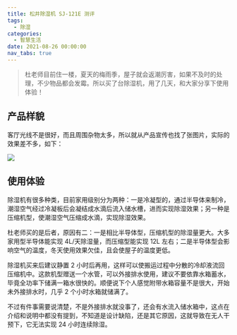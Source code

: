 ```yaml
---
title: 松井除湿机 SJ-121E 测评
tags:
  - 除湿
categories:
  - 智慧生活
date: 2021-08-26 00:00:00
nav_tabs: true
---
```


> 杜老师目前住一楼，夏天的梅雨季，屋子就会返潮厉害，如果不及时的处理，不少物品都会发霉。所以买了台除湿机，用了几天，和大家分享下使用体验！

<!-- more -->

## 产品样貌

客厅光线不是很好，而且周围杂物太多，所以就从产品宣传也找了张图片，实际的效果差不多，如下：

![](https://cdn.dusays.com/2021/08/376-1.jpg)

## 使用体验

除湿机有很多种类，目前家用级别分为两种：一是冷凝型的，通过半导体来制冷，潮湿空气经过冷凝板后会凝结成水滴后流入储水槽，进而实现除湿效果；另一种是压缩机型，使潮湿空气压缩成水滴，实现除湿效果。

杜老师买的是后者，原因有二：一是相比半导体型，压缩机型的除湿量更大。大多家用型半导体能实现 4L/天除湿量，而压缩型能实现 12L 左右；二是半导体型会影响空气的温度，冬天使用效果欠佳，且会使屋子的温度更低。

除湿机买来后建议静置 2 小时后再用，这样可以使搬运过程中分散的冷却液流回压缩机中。这款机型赠送一个水管，可以外接排水使用，建议不要依靠水箱蓄水，毕竟全功率下储满一箱水很快的。顺便说下个人感觉附带水箱容量不是很大，开始未外接排水时，几乎 2 个小时水箱就储满了。

不过有件事需要说清楚，不是外接排水就没事了，还会有水流入储水箱中，这点在介绍和说明中都没有提到，不知道是设计缺陷，还是其它原因，这就导致在无人干预下，它无法实现 24 小时连续除湿。
